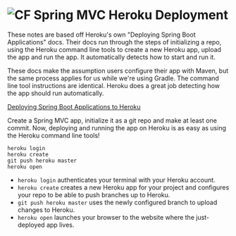 # ![CF](http://i.imgur.com/7v5ASc8.png) Spring MVC Heroku Deployment

These notes are based off Heroku's own "Deploying Spring Boot Applications"
docs. Their docs run through the steps of initializing a repo, using the
Heroku command line tools to create a new Heroku app, upload the app and
run the app. It automatically detects how to start and run it.

These docs make the assumption users configure their app with Maven, but
the same process applies for us while we're using Gradle. The command line
tool instructions are identical. Heroku does a great job detecting how the app
should run automatically.

[Deploying Spring Boot Applications to Heroku](https://devcenter.heroku.com/articles/deploying-spring-boot-apps-to-heroku)

Create a Spring MVC app, initialize it as a git repo and make at least one
commit.  Now, deploying and running the app on Heroku is as easy as using the
Heroku command line tools!

```
heroku login
heroku create
git push heroku master
heroku open
```

* `heroku login` authenticates your terminal with your Heroku account.
* `heroku create` creates a new Heroku app for your project and configures
  your repo to be able to push branches up to Heroku.
* `git push heroku master` uses the newly configured branch to upload changes
  to Heroku.
* `heroku open` launches your browser to the website where the just-deployed app
  lives.
